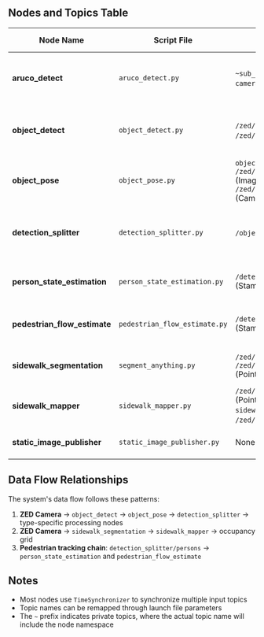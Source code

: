 ## Nodes and Topics Table

| Node Name | Script File | Subscribed Topics | Published Topics | Function Description |
|-----------|-------------|-------------------|------------------|----------------------|
| **aruco_detect** | `aruco_detect.py` | `~sub_image` (Image)<br/>`camera_info` (CameraInfo) | `~pub_aruco_pose` (Marker)<br/>TF Transform | ArUco marker detection and 3D pose estimation |
| **object_detect** | `object_detect.py` | `/zed/zed_node/rgb/image_rect_color` (Image)<br/>`/zed/zed_node/rgb/camera_info` (CameraInfo) | `objects` (StampedObjectArray)<br/>`bbox_image` (Image, optional) | YOLO object detection, outputs 2D detection results |
| **object_pose** | `object_pose.py` | `objects` (StampedObjectArray)<br/>`/zed/zed_node/depth/depth_registered` (Image)<br/>`/zed/zed_node/depth/camera_info` (CameraInfo) | `objectposes` (StampedObjectPoseArray)<br/>`objectmarkers` (Marker) | Convert 2D detections to 3D poses |
| **detection_splitter** | `detection_splitter.py` | `/objectposes` (StampedObjectPoseArray) | `~persons` (StampedObjectPoseArray)<br/>`~vehicles` (StampedObjectPoseArray)<br/>`~other` (StampedObjectPoseArray) | Classify detection results by object type |
| **person_state_estimation** | `person_state_estimation.py` | `/detection_splitter/persons` (StampedObjectPoseArray) | `~person_states_kf` (PersonStateArray) | Kalman filter pedestrian state estimation |
| **pedestrian_flow_estimate** | `pedestrian_flow_estimate.py` | `/detection_splitter/persons` (StampedObjectPoseArray) | `~float_1` (Float64)<br/>`~float_2` (Float64)<br/>`~pedestrian_flow_estimate` (PersonStateArray) | Pedestrian flow and velocity estimation |
| **sidewalk_segmentation** | `segment_anything.py` | `/zed/zed_node/rgb/image_rect_color` (Image)<br/>`/zed/zed_node/point_cloud/cloud_registered` (PointCloud2, optional) | `sidewalk_mask` (Image)<br/>`sidewalk_image` (Image)<br/>`sidewalk_pointcloud` (PointCloud2, optional) | FastSAM sidewalk segmentation |
| **sidewalk_mapper** | `sidewalk_mapper.py` | `/zed/zed_node/point_cloud/cloud_registered` (PointCloud2)<br/>`sidewalk_mask` (Image)<br/>`/zed/zed_node/pose` (PoseStamped) | `sidewalk_occupancy_grid` (OccupancyGrid) | Sidewalk occupancy grid mapping |
| **static_image_publisher** | `static_image_publisher.py` | None | `static_image` (Image) | Publish static images for testing |

## Data Flow Relationships

The system's data flow follows these patterns:

1. **ZED Camera** → `object_detect` → `object_pose` → `detection_splitter` → type-specific processing nodes
2. **ZED Camera** → `sidewalk_segmentation` → `sidewalk_mapper` → occupancy grid
3. **Pedestrian tracking chain**: `detection_splitter/persons` → `person_state_estimation` and `pedestrian_flow_estimate`

## Notes

- Most nodes use `TimeSynchronizer` to synchronize multiple input topics
- Topic names can be remapped through launch file parameters
- The `~` prefix indicates private topics, where the actual topic name will include the node namespace